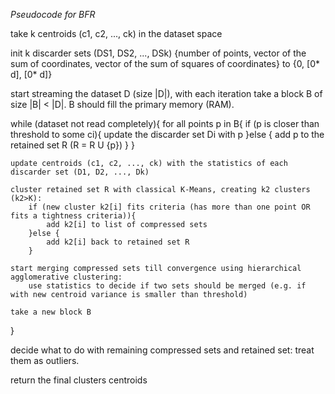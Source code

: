 *Pseudocode for BFR*

take k centroids (c1, c2, ..., ck) in the dataset space

init k discarder sets (DS1, DS2, ..., DSk) {number of points, vector of the sum of coordinates, vector of the sum of squares of coordinates} 
to {0, [0* d], [0* d]}

start streaming the dataset D (size |D|), with each iteration take a block B of size |B| < |D|. B should fill the primary memory (RAM).

while (dataset not read completely){
    for all points p in B{
        if (p is closer than threshold to some ci){
            update the discarder set Di with p
        }else {
            add p to the retained set R (R = R U {p})
        }
    }

    update centroids (c1, c2, ..., ck) with the statistics of each discarder set (D1, D2, ..., Dk)

    cluster retained set R with classical K-Means, creating k2 clusters (k2>K):
        if (new cluster k2[i] fits criteria (has more than one point OR fits a tightness criteria)){
            add k2[i] to list of compressed sets
        }else {
            add k2[i] back to retained set R
        }

    start merging compressed sets till convergence using hierarchical agglomerative clustering:
        use statistics to decide if two sets should be merged (e.g. if with new centroid variance is smaller than threshold)

    take a new block B
}

decide what to do with remaining compressed sets and retained set:
    treat them as outliers.

return the final clusters centroids